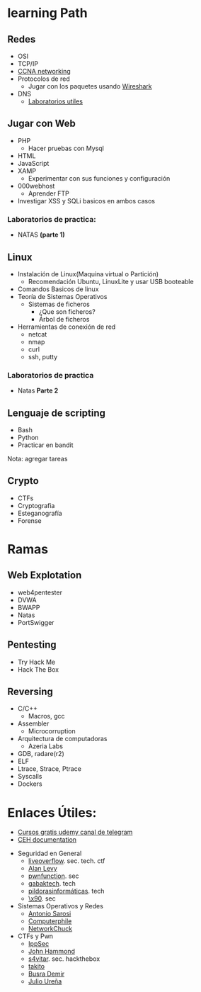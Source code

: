 # learning Path

## Redes

* OSI
* TCP/IP
* [CCNA networking](https://www.netacad.com/es/courses/networking/ccna-introduction-networks)
* Protocolos de red
  * Jugar con los paquetes usando [Wireshark](https://www.wireshark.org/)
* DNS
  * [Laboratorios utiles](http://x90.desdes.xyz/2020/03/laboratorio-2-protocolo-dns.html)

## Jugar con Web

* PHP
  * Hacer pruebas con Mysql
* HTML
* JavaScript
* XAMP
  * Experimentar con sus funciones y configuración
* 000webhost
  * Aprender FTP
* Investigar XSS y SQLi basicos en ambos casos
### Laboratorios de practica:
* NATAS **(parte 1)**

## Linux

* Instalación de Linux(Maquina virtual o Partición)
  * Recomendación Ubuntu, LinuxLite y usar USB booteable
* Comandos Basicos de linux
* Teoría de Sistemas Operativos
  * Sistemas de ficheros
    * ¿Que son ficheros?
    * Árbol de ficheros
* Herramientas de conexión de red
  * netcat
  * nmap
  * curl
  * ssh, putty
### Laboratorios de practica
* Natas **Parte 2**

## Lenguaje de scripting

* Bash
* Python
* Practicar en bandit

Nota: agregar tareas

## Crypto

* CTFs
* Cryptografia
* Esteganografía
* Forense

# Ramas

## Web Explotation

* web4pentester
* DVWA
* BWAPP
* Natas
* PortSwigger

## Pentesting

* Try Hack Me
* Hack The Box

## Reversing

* C/C++
  * Macros, gcc
* Assembler
  * Microcorruption
* Arquitectura de computadoras
  * Azeria Labs
* GDB, radare(r2)
* ELF
* Ltrace, Strace, Ptrace
* Syscalls
* Dockers

# Enlaces Útiles:
* [Cursos gratis udemy canal de telegram](https://drive.google.com/drive/folders/1DAp2TCem83pmtX_uzaScN1nHY0dk2yPK?usp=sharing)
* [CEH documentation](https://drive.google.com/drive/folders/1DAp2TCem83pmtX_uzaScN1nHY0dk2yPK?usp=sharing)

+ Seguridad en General
  + [liveoverflow](https://www.youtube.com/channel/UClcE-kVhqyiHCcjYwcpfj9w). sec. tech. ctf
  + [Alan Levy](https://www.youtube.com/channel/UCFjEf9LSSlnASTa0q_k0akA)
  + [pwnfunction](https://www.youtube.com/c/PwnFunction). sec
  + [gabaktech](https://www.youtube.com/c/gabaktech). tech
  + [pildorasinformáticas](https://www.youtube.com/c/pildorasinformaticas). tech
  + [\x90](https://www.youtube.com/channel/UCNnJKkF8x_c4HvFNxGUmdDA). sec
+ Sistemas Operativos y Redes
  + [Antonio Sarosi](https://www.youtube.com/channel/UCzTi9I3zApECTkukkMOpEEA)
  + [Computerphile](https://www.youtube.com/channel/UC9-y-6csu5WGm29I7JiwpnA)
  + [NetworkChuck](https://www.youtube.com/channel/UC9x0AN7BWHpCDHSm9NiJFJQ)
+ CTFs y Pwn
  + [IppSec](https://www.youtube.com/channel/UCa6eh7gCkpPo5XXUDfygQQA)
  + [John Hammond](https://www.youtube.com/channel/UCVeW9qkBjo3zosnqUbG7CFw)
  + [s4vitar](https://www.youtube.com/channel/UCNHWpNqiM8yOQcHXtsluD7Q). sec. hackthebox
  + [takito](https://www.youtube.com/channel/UCjNHFaBm_0-Mo749MB3A9cQ)
  + [Busra Demir](https://www.youtube.com/channel/UCksdNO8hAiOQoWZhEXhyyZA)
  + [Julio Ureña](https://www.youtube.com/channel/UC2o1vzpUIvgf0VMJIMKZ_rQ)
